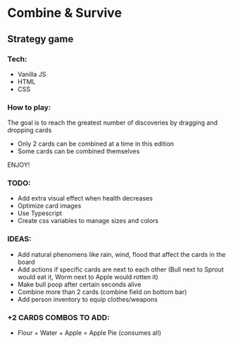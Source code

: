 # Combine & Survive
## Strategy game

### Tech:
* Vanilla JS
* HTML
* CSS

### How to play:
The goal is to reach the greatest number of discoveries by dragging and dropping cards
- Only 2 cards can be combined at a time in this edition
- Some cards can be combined themselves

ENJOY!

### TODO:
* Add extra visual effect when health decreases
* Optimize card images
* Use Typescript
* Create css variables to manage sizes and colors

### IDEAS:
* Add natural phenomens like rain, wind, flood that affect the cards in the board
* Add actions if specific cards are next to each other (Bull next to Sprout would eat it, Worm next to Apple would rotten it)
* Make bull poop after certain seconds alive
* Combine more than 2 cards (combine field on bottom bar)
* Add person inventory to equip clothes/weapons

### +2 CARDS COMBOS TO ADD:
* Flour + Water + Apple = Apple Pie (consumes all)
